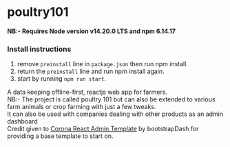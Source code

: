 # poultry101

**NB:- Requires Node version v14.20.0 LTS and npm 6.14.17**

### Install instructions
1. remove `preinstall` line in `package.json` then run npm install.
2. return the `preinstall` line and run npm install again.
3. start by running `npm run start`.

A data keeping offline-first, reactjs web app for farmers.<br/>
NB:- The project is called poultry 101 but can also be extended to
various farm animals or crop farming with just a few tweaks.
<br/>
It can also be used with companies dealing with other products as an admin
dashboard
<br />
Credit given to [Corona React Admin Template](https://github.com/BootstrapDash/corona-react-free-admin-template)
by bootstrapDash for providing a base template to start on.
